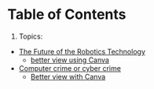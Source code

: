 # Table of Contents
1. Topics:
- [The Future of the Robotics Technology](https://docs.google.com/presentation/d/1SGjZKC-KmXu7GOj5yIPtuebfY-y-N1r2/edit?usp=sharing&ouid=101950237861040247688&rtpof=true&sd=true)
  - [better view using Canva](https://www.canva.com/design/DAFusj3GzCw/CYQbLcJlGSBJ7oq4B5lexw/edit)
- [Computer crime or cyber crime](https://docs.google.com/presentation/d/1IIx-Z2AGiFtrV530vRYvW9_phoPC26Yq/edit?usp=sharing&ouid=101950237861040247688&rtpof=true&sd=true)
  - [Better view with Canva](https://www.canva.com/design/DAFvGpEhyCY/PTfDecsLlzrwCXqSGx_hYw/edit)